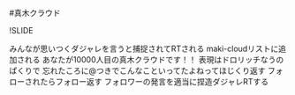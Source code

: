 #真木クラウド

!SLIDE

みんなが思いつくダジャレを言うと捕捉されてRTされる
maki-cloudリストに追加される
あなたが10000人目の真木クラウドです！！
表現はドロリッチなうのぱくりで
忘れたころに@つきでこんなこといってたよねってほじくり返す
フォローされたらフォロー返す
フォロワーの発言を適当に捏造ダジャレRTする

